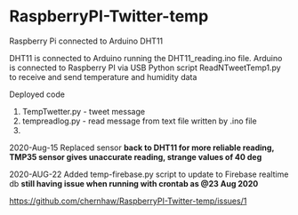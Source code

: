 # RaspberryPI-Twitter-temp
Raspberry Pi connected to Arduino DHT11 

DHT11 is connected to Arduino running the DHT11_reading.ino file.
Arduino is connected to Raspberry PI via USB
Python script ReadNTweetTemp1.py to receive and send temperature and humidity data

Deployed code 

1. TempTwetter.py - tweet message
2. tempreadlog.py - read message from text file written by .ino file
3. 


2020-Aug-15 Replaced sensor **back to DHT11 for more reliable reading, TMP35 sensor gives unaccurate reading, strange values of 40 deg**

2020-AUG-22 Added temp-firebase.py script to update to Firebase realtime db **still having issue when running with crontab as @23 Aug 2020** 

https://github.com/chernhaw/RaspberryPI-Twitter-temp/issues/1
